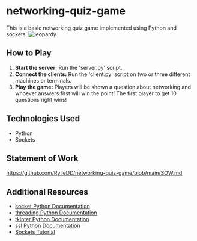 # networking-quiz-game
This is a basic networking quiz game implemented using Python and sockets.
![jeopardy](https://github.com/user-attachments/assets/003effb0-ed99-4513-a5cd-e2f429822ffe)

## How to Play
1. **Start the server:** Run the 'server.py' script.
2. **Connect the clients:** Run the 'client.py' script on two or three different machines or terminals.
3. **Play the game:** Players will be shown a question about networking and whoever answers first will win the point! The first player to get 10 questions right wins!

## Technologies Used
* Python
* Sockets

## Statement of Work
https://github.com/RylieDD/networking-quiz-game/blob/main/SOW.md

## Additional Resources
* [socket Python Documentation](https://docs.python.org/3/library/socket.html)
* [threading Python Documentation](https://docs.python.org/3/library/threading.html)
* [tkinter Python Documentation](https://docs.python.org/3/library/tkinter.html)
* [ssl Python Documentation](https://docs.python.org/3/library/ssl.html)
* [Sockets Tutorial](https://realpython.com/python-sockets/)
